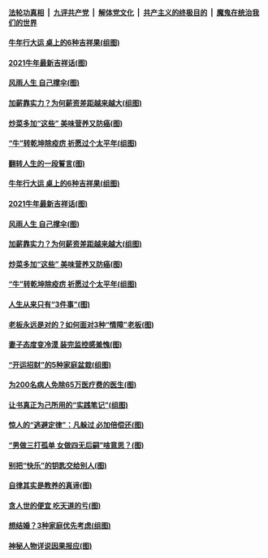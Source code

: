 

####  [法轮功真相](../../../../basic/blob/master/README.md?t=02122201) &nbsp;|&nbsp; [九评共产党](../../../../9ping.md/blob/master/README.md?t=02122201) &nbsp;|&nbsp; [解体党文化](../../../../jtdwh.md/blob/master/README.md?t=02122201)  &nbsp;|&nbsp; [共产主义的终极目的](../../../../gczydzjmd.md/blob/master/README.md?t=02122201) &nbsp;|&nbsp; [魔鬼在统治我们的世界](../../../../mgztzwmdsj.md/blob/master/README.md?t=02122201) 

#### [牛年行大运 桌上的6种吉祥果(组图)](../pages/p8/962242.md?t=02122201) 

#### [2021牛年最新吉祥话(图)](../pages/p8/962193.md?t=02122201) 

#### [风雨人生 自己撑伞(图)](../pages/p8/962172.md?t=02122201) 

#### [加薪靠实力？为何薪资差距越来越大(组图)](../pages/p8/962200.md?t=02122201) 

#### [炒菜多加“这些” 美味营养又防癌(图)](../pages/p8/961648.md?t=02122201) 

#### [“牛”转乾坤除疫疠 祈愿过个太平年(组图)](../pages/p8/959437.md?t=02122201) 

#### [翻转人生的一段誓言(图)](../pages/p8/962285.md?t=02122201) 

#### [牛年行大运 桌上的6种吉祥果(组图)](../pages/p8/962242.md?t=02122201) 

#### [2021牛年最新吉祥话(图)](../pages/p8/962193.md?t=02122201) 

#### [风雨人生 自己撑伞(图)](../pages/p8/962172.md?t=02122201) 

#### [加薪靠实力？为何薪资差距越来越大(组图)](../pages/p8/962200.md?t=02122201) 

#### [炒菜多加“这些” 美味营养又防癌(图)](../pages/p8/961648.md?t=02122201) 

#### [“牛”转乾坤除疫疠 祈愿过个太平年(组图)](../pages/p8/959437.md?t=02122201) 

#### [人生从来只有“3件事”(图)](../pages/p8/962007.md?t=02122201) 

#### [老板永远是对的？如何面对3种“情障”老板(图)](../pages/p8/962077.md?t=02122201) 

#### [妻子态度变冷漠 装完监控感羞愧(图)](../pages/p8/962046.md?t=02122201) 

#### [“开运招财”的5种家庭盆栽(组图)](../pages/p8/961645.md?t=02122201) 

#### [为200名病人免除65万医疗费的医生(图)](../pages/p8/961479.md?t=02122201) 

#### [让书真正为己所用的“实践笔记”(组图)](../pages/p8/961544.md?t=02122201) 

#### [惊人的“逃避定律”：凡躲过 必加倍偿还(图)](../pages/p8/961953.md?t=02122201) 

#### [“男做三打孤单 女做四无后嗣”啥意思？(图)](../pages/p8/961918.md?t=02122201) 

#### [别把“快乐”的钥匙交给别人(图)](../pages/p8/961472.md?t=02122201) 

#### [自律其实是教养的真谛(图)](../pages/p8/961848.md?t=02122201) 

#### [贪人世的便宜 吃天道的亏(图)](../pages/p8/961840.md?t=02122201) 

#### [想结婚？3种家庭优先考虑(组图)](../pages/p8/961826.md?t=02122201) 

#### [神秘人物详说因果报应(图)](../pages/p8/961469.md?t=02122201) 

